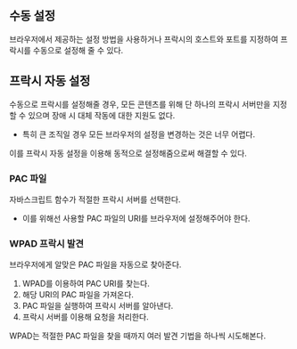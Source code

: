 ## 수동 설정

브라우저에서 제공하는 설정 방법을 사용하거나
프락시의 호스트와 포트를 지정하여 프락시를 수동으로 설정해 줄 수 있다.

## 프락시 자동 설정

수동으로 프락시를 설정해줄 경우, 모든 콘텐츠를 위해 단 하나의 프락시 서버만을 지정할 수 있으며 장애 시 대체 작동에 대한 지원도 없다.
- 특히 큰 조직일 경우 모든 브라우저의 설정을 변경하는 것은 너무 어렵다.

이를 프락시 자동 설정을 이용해 동적으로 설정해줌으로써 해결할 수 있다.

### PAC 파일

자바스크립트 함수가 적절한 프락시 서버를 선택한다.
- 이를 위해선 사용할 PAC 파일의 URI를 브라우저에 설정해주어야 한다.

### WPAD 프락시 발견

브라우저에게 알맞은 PAC 파일을 자동으로 찾아준다.

1. WPAD를 이용하여 PAC URI를 찾는다.
2. 해당 URI의 PAC 파일을 가져온다.
3. PAC 파일을 실행하여 프락시 서버를 알아낸다.
4. 프락시 서버를 이용해 요청을 처리한다.

WPAD는 적절한 PAC 파일을 찾을 때까지 여러 발견 기법을 하나씩 시도해본다.

